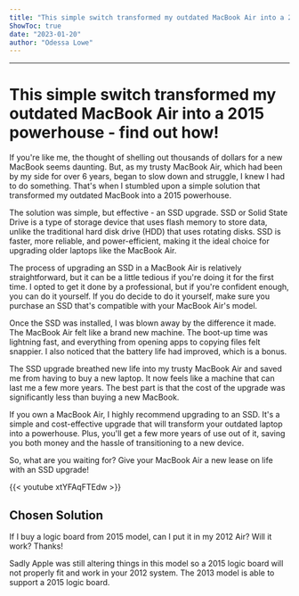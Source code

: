 ```yaml
---
title: "This simple switch transformed my outdated MacBook Air into a 2015 powerhouse - find out how!"
ShowToc: true 
date: "2023-01-20"
author: "Odessa Lowe"
---
```

*****
# This simple switch transformed my outdated MacBook Air into a 2015 powerhouse - find out how!

If you're like me, the thought of shelling out thousands of dollars for a new MacBook seems daunting. But, as my trusty MacBook Air, which had been by my side for over 6 years, began to slow down and struggle, I knew I had to do something. That's when I stumbled upon a simple solution that transformed my outdated MacBook into a 2015 powerhouse.

The solution was simple, but effective - an SSD upgrade. SSD or Solid State Drive is a type of storage device that uses flash memory to store data, unlike the traditional hard disk drive (HDD) that uses rotating disks. SSD is faster, more reliable, and power-efficient, making it the ideal choice for upgrading older laptops like the MacBook Air.

The process of upgrading an SSD in a MacBook Air is relatively straightforward, but it can be a little tedious if you're doing it for the first time. I opted to get it done by a professional, but if you're confident enough, you can do it yourself. If you do decide to do it yourself, make sure you purchase an SSD that's compatible with your MacBook Air's model.

Once the SSD was installed, I was blown away by the difference it made. The MacBook Air felt like a brand new machine. The boot-up time was lightning fast, and everything from opening apps to copying files felt snappier. I also noticed that the battery life had improved, which is a bonus.

The SSD upgrade breathed new life into my trusty MacBook Air and saved me from having to buy a new laptop. It now feels like a machine that can last me a few more years. The best part is that the cost of the upgrade was significantly less than buying a new MacBook.

If you own a MacBook Air, I highly recommend upgrading to an SSD. It's a simple and cost-effective upgrade that will transform your outdated laptop into a powerhouse. Plus, you'll get a few more years of use out of it, saving you both money and the hassle of transitioning to a new device. 

So, what are you waiting for? Give your MacBook Air a new lease on life with an SSD upgrade!

{{< youtube xtYFAqFTEdw >}} 



## Chosen Solution
 If I buy a logic board from 2015 model, can I put it in my 2012 Air?
Will it work?
Thanks!

 Sadly Apple was still altering things in this model so a 2015 logic board will not properly fit and work in your 2012 system.
The 2013 model is able to support a 2015 logic board.




